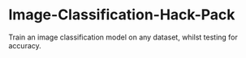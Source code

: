 # Image-Classification-Hack-Pack

Train an image classification model on any dataset, whilst testing for accuracy.
